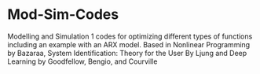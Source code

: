 # Mod-Sim-Codes
Modelling and Simulation 1 codes for optimizing different types of functions including an example with an ARX model. Based in Nonlinear Programming by Bazaraa, System Identification: Theory for the User By Ljung and Deep Learning by Goodfellow, Bengio, and Courville
